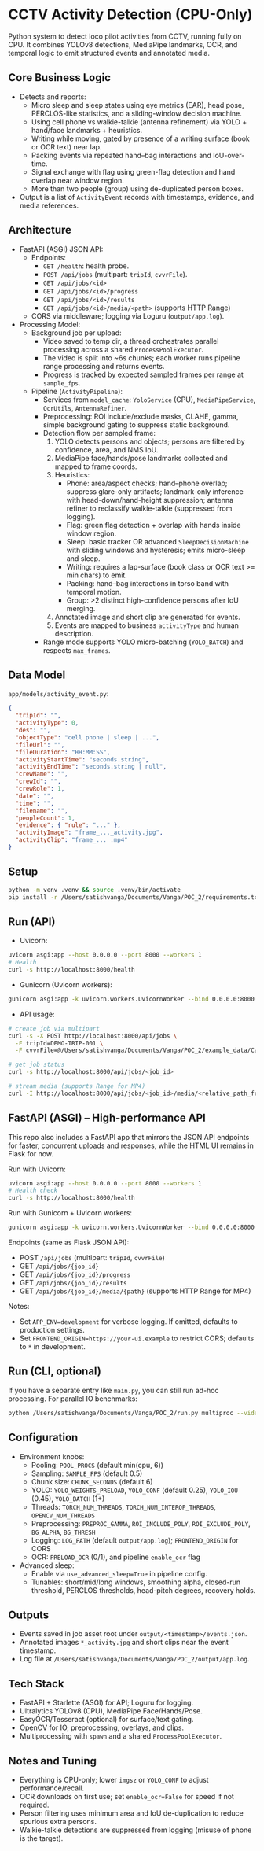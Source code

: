 # CCTV Activity Detection (CPU-Only)

Python system to detect loco pilot activities from CCTV, running fully on CPU. It combines YOLOv8 detections, MediaPipe landmarks, OCR, and temporal logic to emit structured events and annotated media.

## Core Business Logic
- Detects and reports:
  - Micro sleep and sleep states using eye metrics (EAR), head pose, PERCLOS-like statistics, and a sliding-window decision machine.
  - Using cell phone vs walkie-talkie (antenna refinement) via YOLO + hand/face landmarks + heuristics.
  - Writing while moving, gated by presence of a writing surface (book or OCR text) near lap.
  - Packing events via repeated hand–bag interactions and IoU-over-time.
  - Signal exchange with flag using green-flag detection and hand overlap near window region.
  - More than two people (group) using de-duplicated person boxes.
- Output is a list of `ActivityEvent` records with timestamps, evidence, and media references.

## Architecture
- FastAPI (ASGI) JSON API:
  - Endpoints:
    - `GET /health`: health probe.
    - `POST /api/jobs` (multipart: `tripId`, `cvvrFile`).
    - `GET /api/jobs/<id>`
    - `GET /api/jobs/<id>/progress`
    - `GET /api/jobs/<id>/results`
    - `GET /api/jobs/<id>/media/<path>` (supports HTTP Range)
  - CORS via middleware; logging via Loguru (`output/app.log`).
- Processing Model:
  - Background job per upload:
    - Video saved to temp dir, a thread orchestrates parallel processing across a shared `ProcessPoolExecutor`.
    - The video is split into ~6s chunks; each worker runs pipeline range processing and returns events.
    - Progress is tracked by expected sampled frames per range at `sample_fps`.
  - Pipeline (`ActivityPipeline`):
    - Services from `model_cache`: `YoloService` (CPU), `MediaPipeService`, `OcrUtils`, `AntennaRefiner`.
    - Preprocessing: ROI include/exclude masks, CLAHE, gamma, simple background gating to suppress static background.
    - Detection flow per sampled frame:
      1) YOLO detects persons and objects; persons are filtered by confidence, area, and NMS IoU.
      2) MediaPipe face/hands/pose landmarks collected and mapped to frame coords.
      3) Heuristics:
         - Phone: area/aspect checks; hand–phone overlap; suppress glare-only artifacts; landmark-only inference with head-down/hand-height suppression; antenna refiner to reclassify walkie-talkie (suppressed from logging).
         - Flag: green flag detection + overlap with hands inside window region.
         - Sleep: basic tracker OR advanced `SleepDecisionMachine` with sliding windows and hysteresis; emits micro-sleep and sleep.
         - Writing: requires a lap-surface (book class or OCR text >= min chars) to emit.
         - Packing: hand–bag interactions in torso band with temporal motion.
         - Group: >2 distinct high-confidence persons after IoU merging.
      4) Annotated image and short clip are generated for events.
      5) Events are mapped to business `activityType` and human description.
    - Range mode supports YOLO micro-batching (`YOLO_BATCH`) and respects `max_frames`.

## Data Model
`app/models/activity_event.py`:
```json
{
  "tripId": "",
  "activityType": 0,
  "des": "",
  "objectType": "cell phone | sleep | ...",
  "fileUrl": "",
  "fileDuration": "HH:MM:SS",
  "activityStartTime": "seconds.string",
  "activityEndTime": "seconds.string | null",
  "crewName": "",
  "crewId": "",
  "crewRole": 1,
  "date": "",
  "time": "",
  "filename": "",
  "peopleCount": 1,
  "evidence": { "rule": "..." },
  "activityImage": "frame_..._activity.jpg",
  "activityClip": "frame_... .mp4"
}
```

## Setup
```bash
python -m venv .venv && source .venv/bin/activate
pip install -r /Users/satishvanga/Documents/Vanga/POC_2/requirements.txt
```

## Run (API)
- Uvicorn:
```bash
uvicorn asgi:app --host 0.0.0.0 --port 8000 --workers 1
# Health
curl -s http://localhost:8000/health
```
- Gunicorn (Uvicorn workers):
```bash
gunicorn asgi:app -k uvicorn.workers.UvicornWorker --bind 0.0.0.0:8000 --workers 1 --timeout 600
```
- API usage:
```bash
# create job via multipart
curl -s -X POST http://localhost:8000/api/jobs \
  -F tripId=DEMO-TRIP-001 \
  -F cvvrFile=@/Users/satishvanga/Documents/Vanga/POC_2/example_data/Cabin\ 10\ min\ VIdeo.mp4

# get job status
curl -s http://localhost:8000/api/jobs/<job_id>

# stream media (supports Range for MP4)
curl -I http://localhost:8000/api/jobs/<job_id>/media/<relative_path_from_asset_root>
```

## FastAPI (ASGI) – High-performance API

This repo also includes a FastAPI app that mirrors the JSON API endpoints for faster, concurrent uploads and responses, while the HTML UI remains in Flask for now.

Run with Uvicorn:
```bash
uvicorn asgi:app --host 0.0.0.0 --port 8000 --workers 1
# Health check
curl -s http://localhost:8000/health
```

Run with Gunicorn + Uvicorn workers:
```bash
gunicorn asgi:app -k uvicorn.workers.UvicornWorker --bind 0.0.0.0:8000 --workers 1 --timeout 600
```

Endpoints (same as Flask JSON API):
- POST `/api/jobs` (multipart: `tripId`, `cvvrFile`)
- GET `/api/jobs/{job_id}`
- GET `/api/jobs/{job_id}/progress`
- GET `/api/jobs/{job_id}/results`
- GET `/api/jobs/{job_id}/media/{path}` (supports HTTP Range for MP4)

Notes:
- Set `APP_ENV=development` for verbose logging. If omitted, defaults to production settings.
- Set `FRONTEND_ORIGIN=https://your-ui.example` to restrict CORS; defaults to `*` in development.

## Run (CLI, optional)
If you have a separate entry like `main.py`, you can still run ad-hoc processing. For parallel IO benchmarks:
```bash
python /Users/satishvanga/Documents/Vanga/POC_2/run.py multiproc --video /path/to/video.mp4 --processes 8
```

## Configuration
- Environment knobs:
  - Pooling: `POOL_PROCS` (default min(cpu, 6))
  - Sampling: `SAMPLE_FPS` (default 0.5)
  - Chunk size: `CHUNK_SECONDS` (default 6)
  - YOLO: `YOLO_WEIGHTS_PRELOAD`, `YOLO_CONF` (default 0.25), `YOLO_IOU` (0.45), `YOLO_BATCH` (1+)
  - Threads: `TORCH_NUM_THREADS`, `TORCH_NUM_INTEROP_THREADS`, `OPENCV_NUM_THREADS`
  - Preprocessing: `PREPROC_GAMMA`, `ROI_INCLUDE_POLY`, `ROI_EXCLUDE_POLY`, `BG_ALPHA`, `BG_THRESH`
  - Logging: `LOG_PATH` (default `output/app.log`); `FRONTEND_ORIGIN` for CORS
  - OCR: `PRELOAD_OCR` (0/1), and pipeline `enable_ocr` flag
- Advanced sleep:
  - Enable via `use_advanced_sleep=True` in pipeline config.
  - Tunables: short/mid/long windows, smoothing alpha, closed-run threshold, PERCLOS thresholds, head-pitch degrees, recovery holds.

## Outputs
- Events saved in job asset root under `output/<timestamp>/events.json`.
- Annotated images `*_activity.jpg` and short clips near the event timestamp.
- Log file at `/Users/satishvanga/Documents/Vanga/POC_2/output/app.log`.

## Tech Stack
- FastAPI + Starlette (ASGI) for API; Loguru for logging.
- Ultralytics YOLOv8 (CPU), MediaPipe Face/Hands/Pose.
- EasyOCR/Tesseract (optional) for surface/text gating.
- OpenCV for IO, preprocessing, overlays, and clips.
- Multiprocessing with `spawn` and a shared `ProcessPoolExecutor`.

## Notes and Tuning
- Everything is CPU-only; lower `imgsz` or `YOLO_CONF` to adjust performance/recall.
- OCR downloads on first use; set `enable_ocr=False` for speed if not required.
- Person filtering uses minimum area and IoU de-duplication to reduce spurious extra persons.
- Walkie-talkie detections are suppressed from logging (misuse of phone is the target).